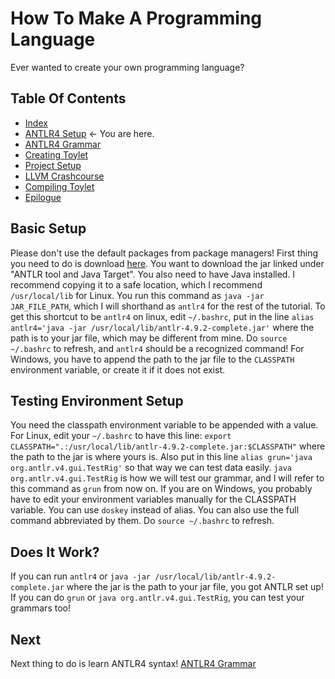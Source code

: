 # How To Make A Programming Language
Ever wanted to create your own programming language?

## Table Of Contents
* [Index](index.md)
* [ANTLR4 Setup](antlrSetup.md) <- You are here.
* [ANTLR4 Grammar](grammar.md)
* [Creating Toylet](creatingToylet.md)
* [Project Setup](projectSetup.md)
* [LLVM Crashcourse](llvm.md)
* [Compiling Toylet](compilingToylet.md)
* [Epilogue](epilogue.md)

## Basic Setup
Please don't use the default packages from package managers! First thing you need to do is download [here](https://www.antlr.org/download.html). You want to download the jar linked under "ANTLR tool and Java Target". You also need to have Java installed. I recommend copying it to a safe location, which I recommend `/usr/local/lib` for Linux. You run this command as `java -jar JAR_FILE_PATH`, which I will shorthand as `antlr4` for the rest of the tutorial. To get this shortcut to be `antlr4` on linux, edit `~/.bashrc`, put in the line `alias antlr4='java -jar /usr/local/lib/antlr-4.9.2-complete.jar'` where the path is to your jar file, which may be different from mine. Do `source ~/.bashrc` to refresh, and `antlr4` should be a recognized command! For Windows, you have to append the path to the jar file to the `CLASSPATH` environment variable, or create it if it does not exist.

## Testing Environment Setup
You need the classpath environment variable to be appended with a value. For Linux, edit your `~/.bashrc` to have this line: `export CLASSPATH=".:/usr/local/lib/antlr-4.9.2-complete.jar:$CLASSPATH"` where the path to the jar is where yours is. Also put in this line `alias grun='java org.antlr.v4.gui.TestRig'` so that way we can test data easily. `java org.antlr.v4.gui.TestRig` is how we will test our grammar, and I will refer to this command as `grun` from now on. If you are on Windows, you probably have to edit your environment variables manually for the CLASSPATH variable. You can use `doskey` instead of alias. You can also use the full command abbreviated by them. Do `source ~/.bashrc` to refresh.

## Does It Work?
If you can run `antlr4` or `java -jar /usr/local/lib/antlr-4.9.2-complete.jar` where the jar is the path to your jar file, you got ANTLR set up! If you can do `grun` or `java org.antlr.v4.gui.TestRig`, you can test your grammars too!

## Next
Next thing to do is learn ANTLR4 syntax!
[ANTLR4 Grammar](grammar.md)